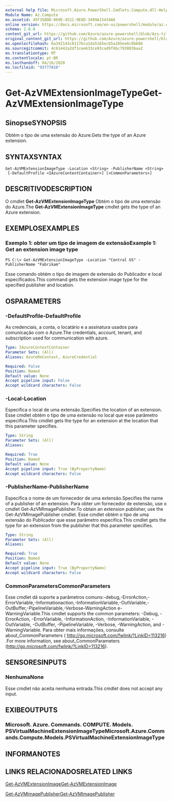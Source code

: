```yaml
---
external help file: Microsoft.Azure.PowerShell.Cmdlets.Compute.dll-Help-Help.xml
Module Name: Az.Compute
ms.assetid: 45F35BDD-969E-4521-9E8D-3499A15434A6
online version: https://docs.microsoft.com/en-us/powershell/module/az.compute/get-azvmextensionimagetype
schema: 2.0.0
content_git_url: https://github.com/Azure/azure-powershell/blob/Azs-tzl/src/Compute/Compute/help/Get-AzVMExtensionImageType.md
original_content_git_url: https://github.com/Azure/azure-powershell/blob/Azs-tzl/src/Compute/Compute/help/Get-AzVMExtensionImageType.md
ms.openlocfilehash: 6a342143c8117bca1da5165ecb5a285ee6c0b686
ms.sourcegitcommit: 4c61442a2df1cee633ce93cad9f6bc793803baa2
ms.translationtype: MT
ms.contentlocale: pt-BR
ms.lasthandoff: 04/16/2020
ms.locfileid: "93777016"
---
```

# <span data-ttu-id="44d96-101">Get-AzVMExtensionImageType</span><span class="sxs-lookup"><span data-stu-id="44d96-101">Get-AzVMExtensionImageType</span></span>

## <span data-ttu-id="44d96-102">Sinopse</span><span class="sxs-lookup"><span data-stu-id="44d96-102">SYNOPSIS</span></span>
<span data-ttu-id="44d96-103">Obtém o tipo de uma extensão do Azure.</span><span class="sxs-lookup"><span data-stu-id="44d96-103">Gets the type of an Azure extension.</span></span>

## <span data-ttu-id="44d96-104">SYNTAX</span><span class="sxs-lookup"><span data-stu-id="44d96-104">SYNTAX</span></span>

```
Get-AzVMExtensionImageType -Location <String> -PublisherName <String>
 [-DefaultProfile <IAzureContextContainer>] [<CommonParameters>]
```

## <span data-ttu-id="44d96-105">DESCRITIVO</span><span class="sxs-lookup"><span data-stu-id="44d96-105">DESCRIPTION</span></span>
<span data-ttu-id="44d96-106">O cmdlet **Get-AzVMExtensionImageType** Obtém o tipo de uma extensão do Azure.</span><span class="sxs-lookup"><span data-stu-id="44d96-106">The **Get-AzVMExtensionImageType** cmdlet gets the type of an Azure extension.</span></span>

## <span data-ttu-id="44d96-107">EXEMPLOS</span><span class="sxs-lookup"><span data-stu-id="44d96-107">EXAMPLES</span></span>

### <span data-ttu-id="44d96-108">Exemplo 1: obter um tipo de imagem de extensão</span><span class="sxs-lookup"><span data-stu-id="44d96-108">Example 1: Get an extension image type</span></span>
```
PS C:\> Get-AzVMExtensionImageType -Location "Central US" -PublisherName "Fabrikam"
```

<span data-ttu-id="44d96-109">Esse comando obtém o tipo de imagem de extensão do Publicador e local especificados.</span><span class="sxs-lookup"><span data-stu-id="44d96-109">This command gets the extension image type for the specified publisher and location.</span></span>

## <span data-ttu-id="44d96-110">OS</span><span class="sxs-lookup"><span data-stu-id="44d96-110">PARAMETERS</span></span>

### <span data-ttu-id="44d96-111">-DefaultProfile</span><span class="sxs-lookup"><span data-stu-id="44d96-111">-DefaultProfile</span></span>
<span data-ttu-id="44d96-112">As credenciais, a conta, o locatário e a assinatura usados para comunicação com o Azure.</span><span class="sxs-lookup"><span data-stu-id="44d96-112">The credentials, account, tenant, and subscription used for communication with azure.</span></span>

```yaml
Type: IAzureContextContainer
Parameter Sets: (All)
Aliases: AzureRmContext, AzureCredential

Required: False
Position: Named
Default value: None
Accept pipeline input: False
Accept wildcard characters: False
```

### <span data-ttu-id="44d96-113">-Local</span><span class="sxs-lookup"><span data-stu-id="44d96-113">-Location</span></span>
<span data-ttu-id="44d96-114">Especifica o local de uma extensão.</span><span class="sxs-lookup"><span data-stu-id="44d96-114">Specifies the location of an extension.</span></span>
<span data-ttu-id="44d96-115">Esse cmdlet obtém o tipo de uma extensão no local que esse parâmetro especifica.</span><span class="sxs-lookup"><span data-stu-id="44d96-115">This cmdlet gets the type for an extension at the location that this parameter specifies.</span></span>

```yaml
Type: String
Parameter Sets: (All)
Aliases: 

Required: True
Position: Named
Default value: None
Accept pipeline input: True (ByPropertyName)
Accept wildcard characters: False
```

### <span data-ttu-id="44d96-116">-PublisherName</span><span class="sxs-lookup"><span data-stu-id="44d96-116">-PublisherName</span></span>
<span data-ttu-id="44d96-117">Especifica o nome de um fornecedor de uma extensão.</span><span class="sxs-lookup"><span data-stu-id="44d96-117">Specifies the name of a publisher of an extension.</span></span>
<span data-ttu-id="44d96-118">Para obter um fornecedor de extensão, use o cmdlet Get-AzVMImagePublisher.</span><span class="sxs-lookup"><span data-stu-id="44d96-118">To obtain an extension publisher, use the Get-AzVMImagePublisher cmdlet.</span></span>
<span data-ttu-id="44d96-119">Esse cmdlet obtém o tipo de uma extensão do Publicador que esse parâmetro especifica.</span><span class="sxs-lookup"><span data-stu-id="44d96-119">This cmdlet gets the type for an extension from the publisher that this parameter specifies.</span></span>

```yaml
Type: String
Parameter Sets: (All)
Aliases: 

Required: True
Position: Named
Default value: None
Accept pipeline input: True (ByPropertyName)
Accept wildcard characters: False
```

### <span data-ttu-id="44d96-120">CommonParameters</span><span class="sxs-lookup"><span data-stu-id="44d96-120">CommonParameters</span></span>
<span data-ttu-id="44d96-121">Esse cmdlet dá suporte a parâmetros comuns:-debug,-ErrorAction,-ErrorVariable,-Informationaction,-InformationVariable,-OutVariable,-OutBuffer,-PipelineVariable,-Verbose-WarningAction e-WarningVariable.</span><span class="sxs-lookup"><span data-stu-id="44d96-121">This cmdlet supports the common parameters: -Debug, -ErrorAction, -ErrorVariable, -InformationAction, -InformationVariable, -OutVariable, -OutBuffer, -PipelineVariable, -Verbose, -WarningAction, and -WarningVariable.</span></span> <span data-ttu-id="44d96-122">Para obter mais informações, consulte about_CommonParameters ( http://go.microsoft.com/fwlink/?LinkID=113216) .</span><span class="sxs-lookup"><span data-stu-id="44d96-122">For more information, see about_CommonParameters (http://go.microsoft.com/fwlink/?LinkID=113216).</span></span>

## <span data-ttu-id="44d96-123">SENSORES</span><span class="sxs-lookup"><span data-stu-id="44d96-123">INPUTS</span></span>

### <span data-ttu-id="44d96-124">Nenhuma</span><span class="sxs-lookup"><span data-stu-id="44d96-124">None</span></span>
<span data-ttu-id="44d96-125">Esse cmdlet não aceita nenhuma entrada.</span><span class="sxs-lookup"><span data-stu-id="44d96-125">This cmdlet does not accept any input.</span></span>

## <span data-ttu-id="44d96-126">EXIBE</span><span class="sxs-lookup"><span data-stu-id="44d96-126">OUTPUTS</span></span>

### <span data-ttu-id="44d96-127">Microsoft. Azure. Commands. COMPUTE. Models. PSVirtualMachineExtensionImageType</span><span class="sxs-lookup"><span data-stu-id="44d96-127">Microsoft.Azure.Commands.Compute.Models.PSVirtualMachineExtensionImageType</span></span>

## <span data-ttu-id="44d96-128">INFORMA</span><span class="sxs-lookup"><span data-stu-id="44d96-128">NOTES</span></span>

## <span data-ttu-id="44d96-129">LINKS RELACIONADOS</span><span class="sxs-lookup"><span data-stu-id="44d96-129">RELATED LINKS</span></span>

[<span data-ttu-id="44d96-130">Get-AzVMExtensionImage</span><span class="sxs-lookup"><span data-stu-id="44d96-130">Get-AzVMExtensionImage</span></span>](./Get-AzVMExtensionImage.md)

[<span data-ttu-id="44d96-131">Get-AzVMImagePublisher</span><span class="sxs-lookup"><span data-stu-id="44d96-131">Get-AzVMImagePublisher</span></span>](./Get-AzVMImagePublisher.md)


